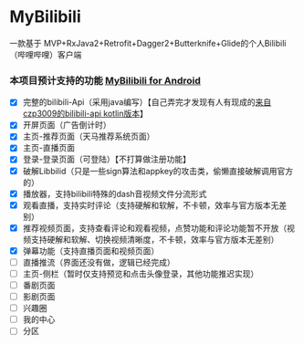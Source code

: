 # MyBilibili
一款基于 MVP+RxJava2+Retrofit+Dagger2+Butterknife+Glide的个人Bilibili（哔哩哔哩）客户端

### 本项目预计支持的功能 [MyBilibili for Android](https://github.com/dvc890/MyBilibili)
- [x] 完整的bilibili-Api（采用java编写）【自己弄完才发现有人有现成的[来自czp3009的bilibili-api kotlin版本](https://github.com/czp3009/bilibili-api)】
- [x] 开屏页面（广告倒计时）
- [x] 主页-推荐页面（天马推荐系统页面）
- [x] 主页-直播页面
- [x] 登录-登录页面（可登陆）【不打算做注册功能】
- [x] 破解Libbilid（只是一些sign算法和appkey的攻击类，偷懒直接破解调用官方的）
- [x] 播放器，支持bilibili特殊的dash音视频文件分流形式
- [x] 观看直播，支持实时评论（支持硬解和软解，不卡顿，效率与官方版本无差别）
- [x] 推荐视频页面，支持查看评论和观看视频，点赞功能和评论功能暂不开放（视频支持硬解和软解、切换视频清晰度，不卡顿，效率与官方版本无差别）
- [x] 弹幕功能（支持直播页面和视频页面）
- [ ] 直播推流（界面还没有做，逻辑已经完成）
- [ ] 主页-侧栏（暂时仅支持预览和点击头像登录，其他功能推迟实现）
- [ ] 番剧页面
- [ ] 影剧页面
- [ ] 兴趣圈
- [ ] 我的中心
- [ ] 分区

